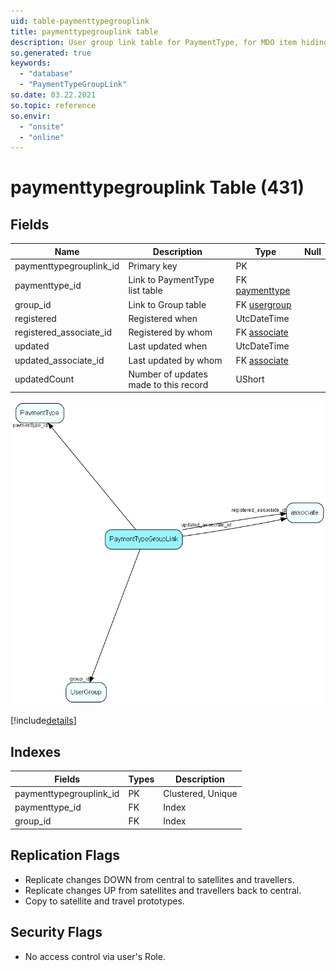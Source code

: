 ```yaml
---
uid: table-paymenttypegrouplink
title: paymenttypegrouplink table
description: User group link table for PaymentType, for MDO item hiding
so.generated: true
keywords:
  - "database"
  - "PaymentTypeGroupLink"
so.date: 03.22.2021
so.topic: reference
so.envir:
  - "onsite"
  - "online"
---
```


# paymenttypegrouplink Table (431)

## Fields

| Name | Description | Type | Null |
|------|-------------|------|:----:|
|paymenttypegrouplink\_id|Primary key|PK| |
|paymenttype\_id|Link to PaymentType list table|FK [paymenttype](paymenttype.md)| |
|group\_id|Link to Group table|FK [usergroup](usergroup.md)| |
|registered|Registered when|UtcDateTime| |
|registered\_associate\_id|Registered by whom|FK [associate](associate.md)| |
|updated|Last updated when|UtcDateTime| |
|updated\_associate\_id|Last updated by whom|FK [associate](associate.md)| |
|updatedCount|Number of updates made to this record|UShort| |


![PaymentTypeGroupLink table relationship diagram](./media/PaymentTypeGroupLink.png)

[!include[details](./includes/PaymentTypeGroupLink.md)]

## Indexes

| Fields | Types | Description |
|--------|-------|-------------|
|paymenttypegrouplink\_id |PK |Clustered, Unique |
|paymenttype\_id |FK |Index |
|group\_id |FK |Index |

## Replication Flags

* Replicate changes DOWN from central to satellites and travellers.
* Replicate changes UP from satellites and travellers back to central.
* Copy to satellite and travel prototypes.

## Security Flags

* No access control via user's Role.


